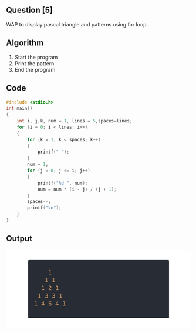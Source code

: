 <!-- Use CTRL+K+V if you are in VS code -->

## Question [5]

WAP to display pascal triangle and patterns using for loop.

## Algorithm

1. Start the program
2. Print the pattern
3. End the program

## Code

```c
#include <stdio.h>
int main()
{
    int i, j,k, num = 1, lines = 5,spaces=lines;
    for (i = 0; i < lines; i++)
    {
        for (k = 1; k < spaces; k++)
        {
            printf(" ");
        }
        num = 1;
        for (j = 0; j <= i; j++)
        {
            printf("%d ", num);
            num = num * (i - j) / (j + 1);
        }
        spaces--;
        printf("\n");
    }
}
```

## Output

![Output](/src/output/pyramid.png)

<!-- 
Note: if you are using text-editor to view this document I highly recommend you to use vs code or sublime text so its easier to read the contents of the file
VS Code - https://code.visualstudio.com/download
Sublime Text - https://www.sublimetext.com/download 
--!>
